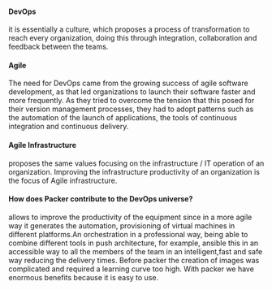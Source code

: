 #### DevOps
it is essentially a culture, which proposes a process of transformation to reach every organization, doing this through integration, collaboration and feedback between the teams.

#### Agile
The need for DevOps came from the growing success of agile software development, as that led organizations
to launch their software faster and more frequently. As they tried to overcome the tension that this posed 
for their version management processes, they had to adopt patterns such as the automation of the launch of 
applications, the tools of continuous integration and continuous delivery.

#### Agile Infrastructure
proposes the same values focusing on the infrastructure / IT operation of an organization. Improving the infrastructure productivity of an organization is the focus of Agile infrastructure.

#### How does Packer contribute to the DevOps universe?
allows to improve the productivity of the equipment since in a more agile way it generates
the automation, provisioning of virtual machines in different platforms.An orchestration in a professional way, 
being able to combine different tools in push architecture, for example, ansible this in an accessible way 
to all the members of the team in an intelligent,fast and safe way reducing the delivery times. 
Before packer the creation of images was complicated and required a learning curve too high. 
With packer we have enormous benefits because it is easy to use.
